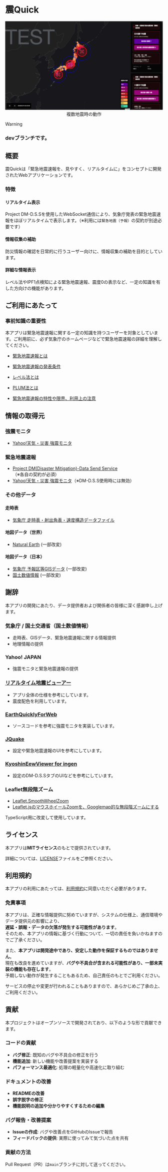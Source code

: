 # 震Quick

<div style="text-align: center;">
  <img src="images/screenshot.png" alt="screenshot" style="max-width: 100%; height: auto;">
  複数地震時の動作
</div>

> [!WARNING]
> ### devブランチです。

## 概要

震Quickは「緊急地震速報を、見やすく、リアルタイムに」をコンセプトに開発されたWebアプリケーションです。

### 特徴

#### リアルタイム表示

Project DM-D.S.Sを使用したWebSocket通信により、気象庁発表の緊急地震速報をほぼリアルタイムで表示します。（※利用には`緊急地震（予報）`の契約が別途必要です）

#### 情報収集の補助

防災情報の確認を日常的に行うユーザー向けに、情報収集の補助を目的としています。

#### 詳細な情報表示

レベル法やIPF1点検知による緊急地震速報、震度0の表示など、一定の知識を有した方向けの機能があります。

## ご利用にあたって

### 事前知識の重要性

本アプリは緊急地震速報に関する一定の知識を持つユーザーを対象としています。ご利用前に、必ず気象庁のホームページなどで緊急地震速報の詳細を理解してください。

* [緊急地震速報とは](https://www.data.jma.go.jp/svd/eew/data/nc/shikumi/whats-eew.html)

* [緊急地震速報の発表条件](https://www.data.jma.go.jp/svd/eew/data/nc/shikumi/shousai.html#2)

* [レベル法とは](https://www.data.jma.go.jp/eew/data/nc/katsuyou/reference.pdf#page=15)

* [PLUM法とは](https://www.data.jma.go.jp/svd/eew/data/nc/plum/index.html)

* [緊急地震速報の特性や限界、利用上の注意](https://www.data.jma.go.jp/svd/eew/data/nc/shikumi/tokusei.html)

## 情報の取得元

### 強震モニタ

* [Yahoo!天気・災害 強震モニタ](https://typhoon.yahoo.co.jp/weather/jp/earthquake/kyoshin/)

### 緊急地震速報

* [Project DM(Disaster Mitigation)-Data Send Service](https://dmdata.jp)（※各自の契約が必須）
* [Yahoo!天気・災害 強震モニタ](https://typhoon.yahoo.co.jp/weather/jp/earthquake/kyoshin/)（※DM-D.S.S使用時には無効）

### その他データ

#### 走時表

* [気象庁 走時表・射出角表・速度構造データファイル](https://www.data.jma.go.jp/eqev/data/bulletin/catalog/appendix/trtime/trt_j.html)

#### 地図データ（世界）

* [Natural Earth](https://www.naturalearthdata.com/) (一部改変)

#### 地図データ（日本）

* [気象庁 予報区等GISデータ](https://www.data.jma.go.jp/developer/gis.html) (一部改変)
* [国土数値情報](https://nlftp.mlit.go.jp/ksj/gml/datalist/KsjTmplt-N03-v3_1.html) (一部改変)

## 謝辞

本アプリの開発にあたり、データ提供者および関係者の皆様に深く感謝申し上げます。

### 気象庁 / 国土交通省（国土数値情報）

* 走時表、GISデータ、緊急地震速報に関する情報提供
* 地理情報の提供

### Yahoo! JAPAN

* 強震モニタと緊急地震速報の提供

### [リアルタイム地震ビューアー](https://github.com/kotoho7/scratch-realtime-earthquake-viewer-page)

* アプリ全体の仕様を参考にしています。
* 震度配色を利用しています。

### [EarthQuicklyForWeb](https://github.com/Ameuma773/EarthQuicklyForWeb)

* ソースコードを参考に強震モニタを実装しています。

### [JQuake](https://jquake.net)

* 設定や緊急地震速報のUIを参考にしています。

### [KyoshinEewViewer for ingen](https://github.com/ingen084/KyoshinEewViewerIngen)

* 設定のDM-D.S.SタブのUIなどを参考にしています。

### Leaflet無段階ズーム

* [Leaflet.SmoothWheelZoom](https://github.com/mutsuyuki/Leaflet.SmoothWheelZoom)
* [Leaflet.jsのマウスホイールZoomを、Googlemap的な無段階ズームにする](https://qiita.com/mutsuyuki/items/18750a8a73675604c4d8)

TypeScript用に改変して使用しています。

## ライセンス

本アプリは**MITライセンス**のもとで提供されています。

詳細については、[LICENSE](LICENSE)ファイルをご参照ください。

## 利用規約

本アプリの利用にあたっては、[利用規約](TERMS.md)に同意いただく必要があります。

### 免責事項

本アプリは、正確な情報提供に努めていますが、システムの仕様上、通信環境やデータ提供元の影響により、  
**遅延・誤報・データの欠落が発生する可能性があります**。  
そのため、本アプリの情報に基づく行動について、一切の責任を負いかねますのでご了承ください。  

また、**本アプリは開発途中であり、安定した動作を保証するものではありません**。  
現在も改良を進めていますが、**バグや不具合が含まれる可能性があり、一部未実装の機能も存在します**。  
予期しない動作が発生することもあるため、自己責任のもとでご利用ください。  

サービスの停止や変更が行われることもありますので、あらかじめご了承の上、ご利用ください。

## 貢献

本プロジェクトはオープンソースで開発されており、以下のような形で貢献できます。

### コードの貢献

* **バグ修正**: 既知のバグや不具合の修正を行う
* **機能追加**: 新しい機能や改善提案を実装する
* **パフォーマンス最適化**: 処理の軽量化や高速化に取り組む

### ドキュメントの改善
* **READMEの改善**
* **誤字脱字の修正**
* **機能説明の追加や分かりやすくするための編集**

### バグ報告・改善提案
* **Issueの作成**: バグや改善点をGitHubのIssueで報告
* **フィードバックの提供**: 実際に使ってみて気づいた点を共有

### 貢献の方法
Pull Request（PR）は`main`ブランチに対して送ってください。  
